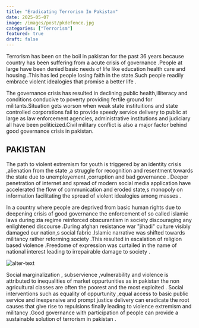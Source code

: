 ```yaml
---
title: "Eradicating Terrorism In Pakistan"
date: 2025-05-07
image: /images/post/pkdefence.jpg
categories: ["Terrorism"]
featured: true
draft: false
---
```


Terrorism has been on the boil in pakistan for the past 36 years because country has been suffering from a  acute  crisis of governance .People at large have been denied basic needs of life like education health care and housing .This has led people losing faith in the state.Such people readily embrace violent idealogies that promise a better life .

The governance crisis has resulted in declining public health,illiteracy and conditions conducive to poverty providing fertile ground for militants.Situation gets worson when weak state instituitions and state controlled corporations fail to provide speedy service delivery to public at large as law enforcement  agencies, administrative institutions and judiciary all have been politicized.Civil military conflict is also a major factor behind good governance crisis in pakistan.

## PAKISTAN

The path to violent extremism  for  youth is triggered by an identity crisis ,alienation from the state ,a struggle for recognition and resentment towards the state due to unemployement ,corruption and bad governance . Deeper penetration of internet and spread of modern social media application have accelerated the flow of communication and eroded state,s monopoly on information facilitating the spread of violent idealogies among masses .


In a country where people are deprived from basic human rights due to deepening crisis of good governance the enforcement of so called islamic laws during zia regime reinforced obscurantism in society discouraging any enlightened discourse .During afghan resistance war "jihadi" culture visibly damaged our nation,s social fabric .Islamic narrative was shifted towards militancy rather reforming society .This resulted in escalation of religion based violence .Freedome of expression was curtailed in the name of national interest leading to irrepairable damage to society .

![alter-text](/images/post/terrorist.jpg)


Social marginalization , subservience ,vulnerability and violence is attributed to inequalities of market oppurtunities as in pakistan the non agricultural classes are often the poorest and the most exploited .
Social interventions such as equality of oppurtunity ,equal access to basic public service and inexpensive and prompt justice delivery can eradicate the root causes that give rise to repulsions finally leading to violence extremism and militancy .Good governance with participation of people can provide a sustainable solution of  terrorism in pakistan .
